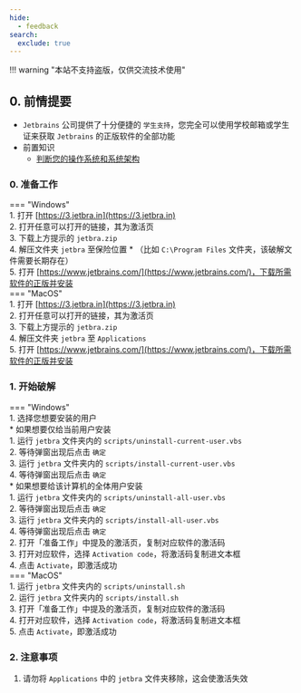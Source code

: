 ```yaml
---
hide:
  - feedback
search:
  exclude: true
---
```


!!! warning "本站不支持盗版，仅供交流技术使用"

## 0. 前情提要  
- `Jetbrains` 公司提供了十分便捷的 `学生支持`，您完全可以使用学校邮箱或学生证来获取 `Jetbrains` 的正版软件的全部功能  
- 前置知识  
    - [判断您的操作系统和系统架构](../../skill/计算机基础/判断您的操作系统和系统架构.md)  

### 0. 准备工作  
=== "Windows"  
	1. 打开 [https://3.jetbra.in](https://3.jetbra.in)  
	2. 打开任意可以打开的链接，其为激活页  
	3. 下载上方提示的 `jetbra.zip`  
	4. 解压文件夹 `jetbra` 至保险位置
		* （比如 `C:\Program Files` 文件夹，该破解文件需要长期存在）  
	5. 打开 [https://www.jetbrains.com/](https://www.jetbrains.com/)，下载所需软件的正版并安装  
=== "MacOS"  
	1. 打开 [https://3.jetbra.in](https://3.jetbra.in)  
	2. 打开任意可以打开的链接，其为激活页  
	3. 下载上方提示的 `jetbra.zip`  
	4. 解压文件夹 `jetbra` 至 `Applications`  
	5. 打开 [https://www.jetbrains.com/](https://www.jetbrains.com/)，下载所需软件的正版并安装  
	
### 1. 开始破解  
=== "Windows"  
	1. 选择您想要安装的用户  
		* 如果想要仅给当前用户安装  
			1. 运行 `jetbra` 文件夹内的 `scripts/uninstall-current-user.vbs`  
			2. 等待弹窗出现后点击 `确定`  
			3. 运行 `jetbra` 文件夹内的 `scripts/install-current-user.vbs`  
			4. 等待弹窗出现后点击 `确定`  
		* 如果想要给该计算机的全体用户安装  
			1. 运行 `jetbra` 文件夹内的 `scripts/uninstall-all-user.vbs`  
			2. 等待弹窗出现后点击 `确定`  
			3. 运行 `jetbra` 文件夹内的 `scripts/install-all-user.vbs`  
			4. 等待弹窗出现后点击 `确定`  
	2. 打开「准备工作」中提及的激活页，复制对应软件的激活码  
	3. 打开对应软件，选择 `Activation code`，将激活码复制进文本框  
	4. 点击 `Activate`，即激活成功  
=== "MacOS"  
	1. 运行 `jetbra` 文件夹内的 `scripts/uninstall.sh`  
	2. 运行 `jetbra` 文件夹内的 `scripts/install.sh`  
	3. 打开「准备工作」中提及的激活页，复制对应软件的激活码  
	4. 打开对应软件，选择 `Activation code`，将激活码复制进文本框  
	5. 点击 `Activate`，即激活成功  

### 2. 注意事项  
1. 请勿将 `Applications` 中的 `jetbra` 文件夹移除，这会使激活失效  